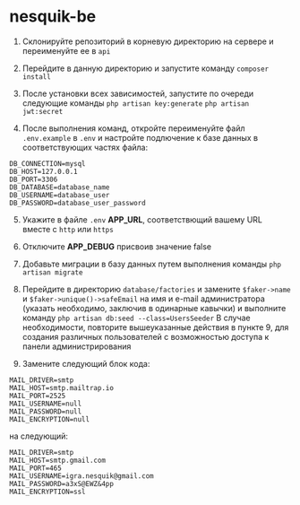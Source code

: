 # nesquik-be

1. Склонируйте репозиторий в корневую директорию на сервере и переименуйте ее в ```api```
2. Перейдите в данную директорию и запустите команду ```composer install```
3. После установки всех зависимостей, запустите по очереди следующие команды
```php artisan key:generate```
```php artisan jwt:secret```

4. После выполнения команд, откройте переименуйте файл ```.env.example``` в ```.env``` и настройте подлючение к базе данных в соответствующих 
частях файла:
```
DB_CONNECTION=mysql
DB_HOST=127.0.0.1
DB_PORT=3306
DB_DATABASE=database_name
DB_USERNAME=database_user
DB_PASSWORD=database_user_password
```

5. Укажите в файле ```.env``` **APP_URL**, соответствющий вашему URL вместе с ```http``` или ```https```

6. Отключите **APP_DEBUG** присвоив значение false

8. Добавьте миграции в базу данных путем выполнения команды  ```php artisan migrate```

9. Перейдите в директорию  ```database/factories``` и замените ```$faker->name``` и ```$faker->unique()->safeEmail``` на имя и e-mail 
администратора (указать необходимо, заключив в одинарные кавычки) и 
выполните команду ```php artisan db:seed --class=UsersSeeder```
В случае необходимости, повторите вышеуказанные действия в пункте 9, для создания различных пользователей с возможностью
доступа к панели администрирования

10. Замените следующий блок кода:

```
MAIL_DRIVER=smtp
MAIL_HOST=smtp.mailtrap.io
MAIL_PORT=2525
MAIL_USERNAME=null
MAIL_PASSWORD=null
MAIL_ENCRYPTION=null
```
на следующий:

```
MAIL_DRIVER=smtp
MAIL_HOST=smtp.gmail.com
MAIL_PORT=465
MAIL_USERNAME=igra.nesquik@gmail.com
MAIL_PASSWORD=a3xS@EWZ&4pp
MAIL_ENCRYPTION=ssl
```



